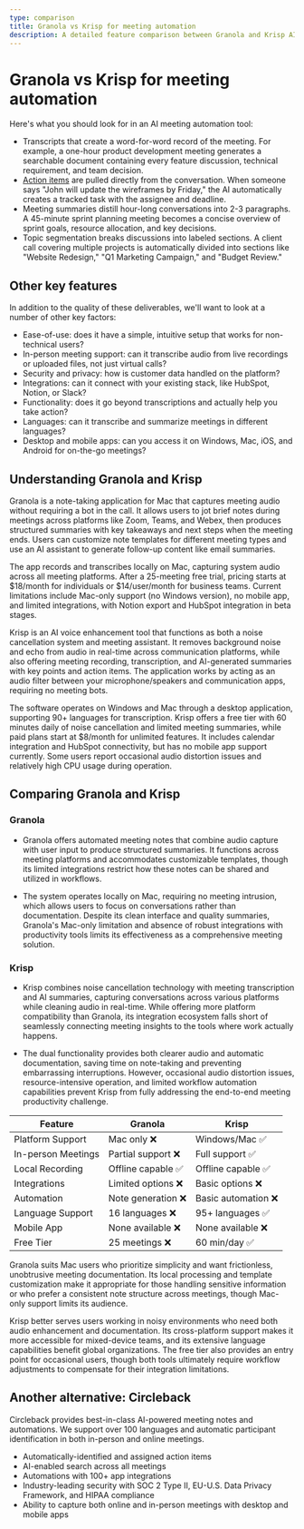 ```yaml
---
type: comparison
title: Granola vs Krisp for meeting automation
description: A detailed feature comparison between Granola and Krisp AI meeting automation tools, examining transcripts, action items, summaries, topic segmentation, and platform compatibility.
---
```


# Granola vs Krisp for meeting automation

Here's what you should look for in an AI meeting automation tool:  
* Transcripts that create a word-for-word record of the meeting. For example, a one-hour product development meeting generates a searchable document containing every feature discussion, technical requirement, and team decision.
* [Action items](/releases/add-action-items-to-meetings) are pulled directly from the conversation. When someone says "John will update the wireframes by Friday," the AI automatically creates a tracked task with the assignee and deadline.
* Meeting summaries distill hour-long conversations into 2-3 paragraphs. A 45-minute sprint planning meeting becomes a concise overview of sprint goals, resource allocation, and key decisions.
* Topic segmentation breaks discussions into labeled sections. A client call covering multiple projects is automatically divided into sections like "Website Redesign," "Q1 Marketing Campaign," and "Budget Review."

## Other key features
In addition to the quality of these deliverables, we'll want to look at a number of other key factors:
* Ease-of-use: does it have a simple, intuitive setup that works for non-technical users?
* In-person meeting support: can it transcribe audio from live recordings or uploaded files, not just virtual calls?
* Security and privacy: how is customer data handled on the platform?
* Integrations: can it connect with your existing stack, like HubSpot, Notion, or Slack?
* Functionality: does it go beyond transcriptions and actually help you take action?
* Languages: can it transcribe and summarize meetings in different languages?
* Desktop and mobile apps: can you access it on Windows, Mac, iOS, and Android for on-the-go meetings?

## Understanding Granola and Krisp
Granola is a note-taking application for Mac that captures meeting audio without requiring a bot in the call. It allows users to jot brief notes during meetings across platforms like Zoom, Teams, and Webex, then produces structured summaries with key takeaways and next steps when the meeting ends. Users can customize note templates for different meeting types and use an AI assistant to generate follow-up content like email summaries.

The app records and transcribes locally on Mac, capturing system audio across all meeting platforms. After a 25-meeting free trial, pricing starts at $18/month for individuals or $14/user/month for business teams. Current limitations include Mac-only support (no Windows version), no mobile app, and limited integrations, with Notion export and HubSpot integration in beta stages.

Krisp is an AI voice enhancement tool that functions as both a noise cancellation system and meeting assistant. It removes background noise and echo from audio in real-time across communication platforms, while also offering meeting recording, transcription, and AI-generated summaries with key points and action items. The application works by acting as an audio filter between your microphone/speakers and communication apps, requiring no meeting bots.

The software operates on Windows and Mac through a desktop application, supporting 90+ languages for transcription. Krisp offers a free tier with 60 minutes daily of noise cancellation and limited meeting summaries, while paid plans start at $8/month for unlimited features. It includes calendar integration and HubSpot connectivity, but has no mobile app support currently. Some users report occasional audio distortion issues and relatively high CPU usage during operation.

## Comparing Granola and Krisp

### Granola
- Granola offers automated meeting notes that combine audio capture with user input to produce structured summaries. It functions across meeting platforms and accommodates customizable templates, though its limited integrations restrict how these notes can be shared and utilized in workflows.

- The system operates locally on Mac, requiring no meeting intrusion, which allows users to focus on conversations rather than documentation. Despite its clean interface and quality summaries, Granola's Mac-only limitation and absence of robust integrations with productivity tools limits its effectiveness as a comprehensive meeting solution.

### Krisp
- Krisp combines noise cancellation technology with meeting transcription and AI summaries, capturing conversations across various platforms while cleaning audio in real-time. While offering more platform compatibility than Granola, its integration ecosystem falls short of seamlessly connecting meeting insights to the tools where work actually happens.

- The dual functionality provides both clearer audio and automatic documentation, saving time on note-taking and preventing embarrassing interruptions. However, occasional audio distortion issues, resource-intensive operation, and limited workflow automation capabilities prevent Krisp from fully addressing the end-to-end meeting productivity challenge.

| Feature | Granola | Krisp |
|---------|---------|-------|
| Platform Support | Mac only ❌ | Windows/Mac ✅ |
| In-person Meetings | Partial support ❌ | Full support ✅ |
| Local Recording | Offline capable ✅ | Offline capable ✅ |
| Integrations | Limited options ❌ | Basic options ❌ |
| Automation | Note generation ❌ | Basic automation ❌ |
| Language Support | 16 languages ❌ | 95+ languages ✅ |
| Mobile App | None available ❌ | None available ❌ |
| Free Tier | 25 meetings ❌ | 60 min/day ✅ |

Granola suits Mac users who prioritize simplicity and want frictionless, unobtrusive meeting documentation. Its local processing and template customization make it appropriate for those handling sensitive information or who prefer a consistent note structure across meetings, though Mac-only support limits its audience.

Krisp better serves users working in noisy environments who need both audio enhancement and documentation. Its cross-platform support makes it more accessible for mixed-device teams, and its extensive language capabilities benefit global organizations. The free tier also provides an entry point for occasional users, though both tools ultimately require workflow adjustments to compensate for their integration limitations.

## Another alternative: Circleback
Circleback provides best-in-class AI-powered meeting notes and automations. We support over 100 languages and automatic participant identification in both in-person and online meetings.
* Automatically-identified and assigned action items
* AI-enabled search across all meetings
* Automations with 100+ app integrations
* Industry-leading security with SOC 2 Type II, EU-U.S. Data Privacy Framework, and HIPAA compliance
* Ability to capture both online and in-person meetings with desktop and mobile apps